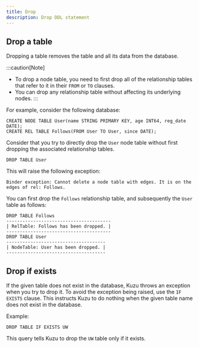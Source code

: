 ```yaml
---
title: Drop
description: Drop DDL statement
---
```


## Drop a table

Dropping a table removes the table and all its data from the database.

:::caution[Note]
- To drop a node table, you need to first drop all of the relationship tables that refer to it in
  their `FROM` or `TO` clauses.
- You can drop any relationship table without affecting its underlying nodes.
:::

For example, consider the following database:

```cypher
CREATE NODE TABLE User(name STRING PRIMARY KEY, age INT64, reg_date DATE);
CREATE REL TABLE Follows(FROM User TO User, since DATE);
```

Consider that you try to directly drop the `User` node table without first dropping the associated
relationship tables.
```cypher
DROP TABLE User
```
This will raise the following exception:
```
Binder exception: Cannot delete a node table with edges. It is on the edges of rel: Follows.
```

You can first drop the `Follows` relationship table, and subsequently the `User` table as follows:

```cypher
DROP TABLE Follows
---------------------------------------
| RelTable: Follows has been dropped. |
---------------------------------------
DROP TABLE User
-------------------------------------
| NodeTable: User has been dropped. |
-------------------------------------
```

## Drop if exists
If the given table does not exist in the database, Kuzu throws an exception when you try to drop it.
To avoid the exception being raised, use the `IF EXISTS` clause. This instructs Kuzu to do nothing when
the given table name does not exist in the database.

Example:
```cypher
DROP TABLE IF EXISTS UW
```
This query tells Kuzu to drop the `UW` table only if it exists.
